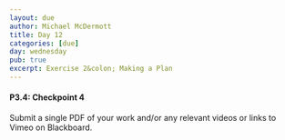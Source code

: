 ```yaml
---
layout: due
author: Michael McDermott
title: Day 12
categories: [due]
day: wednesday
pub: true
excerpt: Exercise 2&colon; Making a Plan
---
```

#### P3.4: Checkpoint 4
Submit a single PDF of your work and/or any relevant videos or links to Vimeo on Blackboard.
